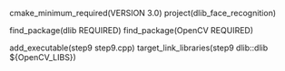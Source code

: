cmake_minimum_required(VERSION 3.0)
project(dlib_face_recognition)

find_package(dlib REQUIRED)
find_package(OpenCV REQUIRED)

add_executable(step9 step9.cpp)
target_link_libraries(step9 dlib::dlib ${OpenCV_LIBS})
